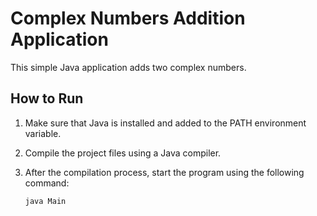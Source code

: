 # Complex Numbers Addition Application

This simple Java application adds two complex numbers.

## How to Run

1. Make sure that Java is installed and added to the PATH environment variable.
2. Compile the project files using a Java compiler.
3. After the compilation process, start the program using the following command:

   ```bash
   java Main
